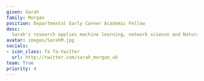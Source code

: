 ```yaml
---
given: Sarah
family: Morgan
position: Departmental Early Career Academic Fellow
desc:
  Sarah's research applies machine learning, network science and Natural Language Processing to better understand and predict mental health conditions. A main focus is using brain connectivity derived from MRI to predict disease trajectories for patients with schizophrenia. Sarah is also interested in using transcribed speech data to perform similar prediction problems.
avatar: images/SarahM.jpg
socials:
- icon_class: fa fa-twitter
  url: http://twitter.com/sarah_morgan_uk
team: True
priority: 4
---
```

